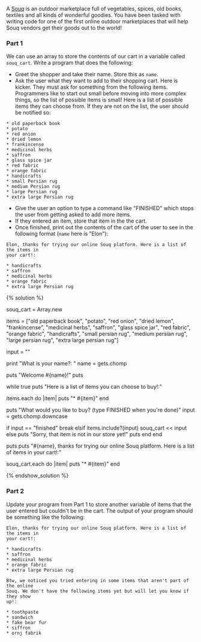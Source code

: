A [Souq](http://en.wikipedia.org/wiki/Souq) is an outdoor marketplace full of
vegetables, spices, old books, textiles and all kinds of wonderful goodies. You
have been tasked with writing code for one of the first online outdoor
marketplaces that will help Souq vendors get their goods out to the world!

### Part 1

We can use an array to store the contents of our cart in a variable called
`souq_cart`. Write a program that does the following:

* Greet the shopper and take their name. Store this as `name`.
* Ask the user what they want to add to their shopping cart. Here is kicker. They must ask for something from the following items. Programmers like to start out small before moving into more complex things, so the list of possible items is small! Here is a list of possible items they can choose from. If they are not on the list, the user should be notified so:

```
* old paperback book
* potato
* red onion
* dried lemon
* frankincense
* medicinal herbs
* saffron
* glass spice jar
* red fabric
* orange fabric
* handicrafts
* small Persian rug
* medium Persian rug
* large Persian rug
* extra large Persian rug
```

* Give the user an option to type a command like "FINISHED" which stops the user from getting asked to add more items.
* If they entered an item, store that item in the the cart.
* Once finished, print out the contents of the cart of the user to see in the following format (`name` here is "Elon"):

```
Elon, thanks for trying our online Souq platform. Here is a list of the items in
your cart!:

* handicrafts
* saffron
* medicinal herbs
* orange fabric
* extra large Persian rug
```

{% solution %}

souq_cart = Array.new

items = ["old paperback book", "potato", "red onion", "dried lemon", "frankincense", "medicinal herbs", "saffron", "glass spice jar", "red fabric", "orange fabric", "handicrafts", "small persian rug", "medium persian rug", "large persian rug", "extra large persian rug"]

input = ""

print "What is your name?: "
name = gets.chomp

puts "Welcome #{name}!"
puts

while true
  puts "Here is a list of items you can choose to buy!:"

  items.each do |item|
    puts "* #{item}"
  end

  puts "What would you like to buy? (type FINISHED when you're done)"
  input = gets.chomp.downcase

  if input == "finished"
    break
  elsif items.include?(input)
    souq_cart << input
  else
    puts "Sorry, that item is not in our store yet!"
    puts
  end
end

puts
puts "#{name}, thanks for trying our online Souq platform. Here is a list of items in your cart!:"

souq_cart.each do |item|
  puts "* #{item}"
end

{% endshow_solution %}

### Part 2

Update your program from Part 1 to store another variable of items that the user
entered but couldn't be in the cart. The output of your program should be
something like the following:

```
Elon, thanks for trying our online Souq platform. Here is a list of the items in
your cart!:

* handicrafts
* saffron
* medicinal herbs
* orange fabric
* extra large Persian rug

Btw, we noticed you tried entering in some items that aren't part of the online
Souq. We don't have the following items yet but will let you know if they show
up!:

* toothpaste
* sandwich
* fake bear fur
* siffron
* ornj fabrik
```
